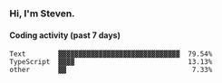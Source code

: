 ### Hi, I'm Steven.

#### Coding activity (past 7 days)
```
Text        ▓▓▓▓▓▓▓▓▓▓▓▓▓▓▓▓▓▓▓▓▓▓▓▓▓▓▓▓▓▓  79.54%
TypeScript  ▓▓▓▓                            13.13%
other       ▓▓                               7.33%
```
